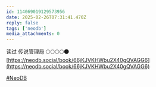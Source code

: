 ```yaml
---
id: 114069019129573956
date: 2025-02-26T07:31:41.470Z
reply: false
tags: ['neodb']
media_attachments: 0
---
```


读过 传说管理局 🌕🌕🌕🌕🌑   
[https://neodb.social/book/66jKJVKHWbu2X40gQVAGG6](https://neodb.social/book/66jKJVKHWbu2X40gQVAGG6)

[#NeoDB](https://e5n.cc/tags/NeoDB)

